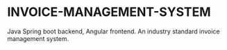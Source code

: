 # INVOICE-MANAGEMENT-SYSTEM
Java Spring boot backend, Angular frontend. An industry standard invoice management system.
